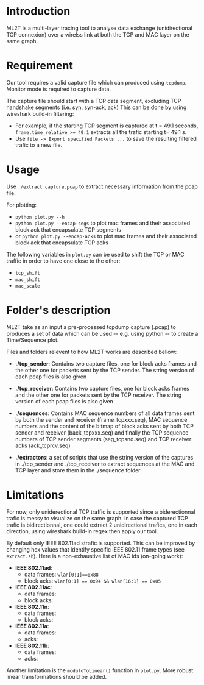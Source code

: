 # Introduction
ML2T is a multi-layer tracing tool to analyse data exchange (unidirectional TCP connexion) over a wirelss link at both the TCP and MAC layer on the same graph. 

# Requirement
Our tool requires a valid capture file which can produced using `tcpdump`. Monitor mode is required to capture data.

The capture file should start with a TCP data segment, excluding TCP handshake segments (i.e. syn, syn-ack, ack)
This can be done by using wireshark build-in filtering: 
- For example, if the starting TCP segment is captured at t = 49.1 seconds, `frame.time_relative >= 49.1` extracts all the trafic starting t= 49.1 s.
- Use `file -> Export specified Packets ...` to save the resulting filtered trafic to a new file.

# Usage
Use `./extract capture.pcap` to extract necessary information from the pcap file.

For plotting:
- `python plot.py --h`
- `python plot.py --encap-segs` to plot mac frames and their associated block ack that encapsulate TCP segments
- or `python plot.py --encap-acks` to plot mac frames and their associated block ack that encapsulate TCP acks

The following variables in `plot.py` can be used to shift the TCP or MAC traffic in order to have one close to the other:
- `tcp_shift`
- `mac_shift`
- `mac_scale`

# Folder's description
ML2T take as an input a pre-processed tcpdump capture (.pcap) to produces a set of data which can be used -- e.g. using python -- to create a Time/Sequence plot.

Files and folders relevent to how ML2T works are described bellow:

- __./tcp_sender__: Contains two capture files, one for block acks frames and the other one for packets sent by the TCP sender. The string version of each pcap files is also given

- __./tcp_receiver__: Contains two capture files, one for block acks frames and the other one for packets sent by the TCP receiver. The string version of each pcap files is also given

- __./sequences__: Contains MAC sequence numbers of all data frames sent by both the sender and receiver (frame_tcpxxx.seq), MAC sequence numbers and the content of the bitmap of block acks sent by both TCP sender and receiver (back_tcpxxx.seq) and finally the TCP sequence numbers of TCP sender segments (seg_tcpsnd.seq) and TCP receiver acks (ack_tcprcv.seq) 

- __./extractors__: a set of scripts that use the string version of the captures in ./tcp_sender and ./tcp_receiver to extract sequences at the MAC and TCP layer and store them in the ./sequence folder

# Limitations
For now, only uniderectional TCP traffic is supported since a biderectionnal trafic is messy to visualize on the same graph.
In case the captured TCP trafic is bidirectionnal, one could extract 2 unidirectional trafics, one in each direction, using wireshark build-in regex then apply 
our tool.

By default only IEEE 802.11ad strafic is supported. This can be improved by changing hex values that identify specific IEEE 802.11 frame types (see `extract.sh`).
Here is a non-exhaustive list of MAC ids (on-going work):
- __IEEE 802.11ad__:
  - data frames: `wlan[0:1]==0x88`
  - block acks: `wlan[0:1] == 0x94 && wlan[16:1] == 0x05`
- __IEEE 802.11ac__:
  - data frames: 
  - block acks: 
- __IEEE 802.11n__:
  - data frames: 
  - block acks:   
- __IEEE 802.11a__:
  - data frames: 
  - acks: 
- __IEEE 802.11b__:
  - data frames: 
  - acks: 

Another limitation is the `moduloToLinear()` function in `plot.py`. 
More robust linear transformations should be added.






